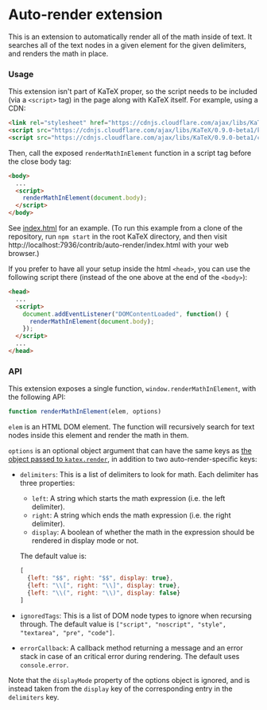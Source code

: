# Auto-render extension

This is an extension to automatically render all of the math inside of text. It
searches all of the text nodes in a given element for the given delimiters, and
renders the math in place.

### Usage

This extension isn't part of KaTeX proper, so the script needs to be included
(via a `<script>` tag) in the page along with KaTeX itself.  For example,
using a CDN:

```html
<link rel="stylesheet" href="https://cdnjs.cloudflare.com/ajax/libs/KaTeX/0.9.0-beta1/katex.min.css" integrity="sha384-VEnyslhHLHiYPca9KFkBB3CMeslnM9CzwjxsEbZTeA21JBm7tdLwKoZmCt3cZTYD" crossorigin="anonymous">
<script src="https://cdnjs.cloudflare.com/ajax/libs/KaTeX/0.9.0-beta1/katex.min.js" integrity="sha384-O4hpKqcplNCe+jLuBVEXC10Rn1QEqAmX98lKAIFBEDxZI0a+6Z2w2n8AEtQbR4CD" crossorigin="anonymous"></script>
<script src="https://cdnjs.cloudflare.com/ajax/libs/KaTeX/0.9.0-beta1/contrib/auto-render.min.js" integrity="sha384-IiI65aU9ZYub2MY9zhtKd1H2ps7xxf+eb2YFG9lX6uRqpXCvBTOidPRCXCrQ++Uc" crossorigin="anonymous"></script>
```

Then, call the exposed `renderMathInElement` function in a script tag
before the close body tag:

```html
<body>
  ...
  <script>
    renderMathInElement(document.body);
  </script>
</body>
```

See [index.html](index.html) for an example.
(To run this example from a clone of the repository, run `npm start`
in the root KaTeX directory, and then visit
http://localhost:7936/contrib/auto-render/index.html
with your web browser.)

If you prefer to have all your setup inside the html `<head>`,
you can use the following script there
(instead of the one above at the end of the `<body>`):

```html
<head>
  ...
  <script>
    document.addEventListener("DOMContentLoaded", function() {
      renderMathInElement(document.body);
    });
  </script>
  ...
</head>
```

### API

This extension exposes a single function, `window.renderMathInElement`, with
the following API:

```js
function renderMathInElement(elem, options)
```

`elem` is an HTML DOM element. The function will recursively search for text
nodes inside this element and render the math in them.

`options` is an optional object argument that can have the same keys as [the 
object passed to `katex.render`](https://github.com/Khan/KaTeX/#rendering-options),
in addition to two auto-render-specific keys:

- `delimiters`: This is a list of delimiters to look for math. Each delimiter
  has three properties:

    - `left`: A string which starts the math expression (i.e. the left delimiter).
    - `right`: A string which ends the math expression (i.e. the right delimiter).
    - `display`: A boolean of whether the math in the expression should be
      rendered in display mode or not.

  The default value is:
   
  ```js
  [
    {left: "$$", right: "$$", display: true},
    {left: "\\[", right: "\\]", display: true},
    {left: "\\(", right: "\\)", display: false}
  ]
  ```

- `ignoredTags`: This is a list of DOM node types to ignore when recursing
  through. The default value is
  `["script", "noscript", "style", "textarea", "pre", "code"]`. 
  
- `errorCallback`: A callback method returning a message and an error stack
  in case of an critical error during rendering. The default uses `console.error`.

Note that the `displayMode` property of the options object is ignored, and is 
instead taken from the `display` key of the corresponding entry in the 
`delimiters` key.

